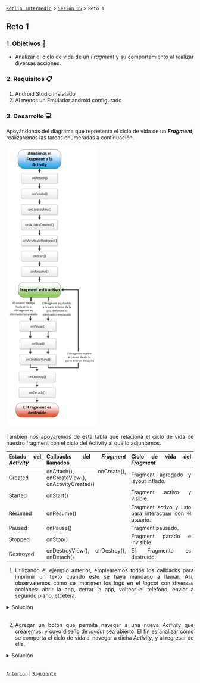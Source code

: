 [`Kotlin Intermedio`](../../Readme.md) > [`Sesión 05`](../Readme.md) > `Reto 1`
	
## Reto 1 

<div style="text-align: justify;">

### 1. Objetivos :dart:

- Analizar el ciclo de vida de un _Fragment_ y su comportamiento al realizar diversas acciones.

### 2. Requisitos :clipboard:

1. Android Studio instalado
2. Al menos un Emulador android configurado

### 3. Desarrollo :computer:

Apoyándonos del diagrama que representa el ciclo de vida de un ___Fragment___, realizaremos las tareas enumeradas a continuación.

 <img src="../images/fragment-cycle.png">
 
 
 También nos apoyaremos de esta tabla que relaciona el ciclo de vida de nuestro fragment con el ciclo del Activity al que lo adjuntamos.
 
 
Estado del _Activity_ |	Callbacks del _Fragment_ llamados |	Ciclo de vida del _Fragment_
--- | --- | ---
Created	| onAttach(), onCreate(), onCreateView(), onActivityCreated() | Fragment agregado y layout inflado.
Started |	onStart() | Fragment activo y visible.
Resumed |	onResume() | Fragment activo y listo para interactuar con el usuario.
Paused |	onPause() | Fragment pausado.
Stopped	| onStop() | Fragment parado e invisible.
Destroyed |	onDestroyView(), onDestroy(), onDetach() | El Fragmento es destruído.


1. Utilizando el ejemplo anterior, emplearemos todos los callbacks para imprimir un texto cuando este se haya mandado a llamar. Así, observaremos cómo se imprimen los logs en el _logcat_ con diversas acciones: abrir la app, cerrar la app, voltear el teléfono, enviar a segundo plano, etcétera.


<details><summary>Solución</summary>
<p>

```kotlin

 override fun onAttach(context: Context) {
        Log.d("Fragment", "onAttach llamado")
        super.onAttach(context)
    }

    override fun onCreate(savedInstanceState: Bundle?) {
        Log.d("Fragment", "onCreate llamado")
        super.onCreate(savedInstanceState)
    }

    override fun onCreateView(
        inflater: LayoutInflater,
        container: ViewGroup?,
        savedInstanceState: Bundle?
    ): View {
        // Inflate the layout for this fragment
        val root = inflater.inflate(R.layout.fragment_layout, container, false)
        Log.d("Fragment", "onCreateView llamado")
        return root
    }

    override fun onActivityCreated(savedInstanceState: Bundle?) {
        Log.d("Fragment", "onActivityCreated llamado")
        super.onActivityCreated(savedInstanceState)
    }

    override fun onStart() {
        Log.d("Fragment", "onStart llamado")
        super.onStart()
    }

    override fun onResume() {
        Log.d("Fragment", "onResume llamado")
        super.onResume()
    }

    override fun onPause() {
        Log.d("Fragment", "onPause llamado")
        super.onPause()
    }

    override fun onStop() {
        Log.d("Fragment", "onStop llamado")
        super.onStop()
    }

    override fun onDestroyView() {
        Log.d("Fragment", "onDestroyView llamado")
        super.onDestroyView()
    }

    override fun onDestroy() {
        Log.d("Fragment", "onDestroy llamado")
        super.onDestroy()
    }

    override fun onDetach() {
        Log.d("Fragment", "onDetach llamado")
        super.onDetach()
    }
```

</p>
</details>
<br/>

2. Agregar un botón que permita navegar a una nueva _Activity_ que crearemos, y cuyo diseño de _layout_ sea abierto. El fin es analizar cómo se comporta el ciclo de vida al navegar a dicha _Activity_, y al regresar de ella.

<details><summary>Solución</summary>
<p>

Dentro del _layout_ del _Fragment_ crearemos un botón; el código xml resulta similar al siguiente:

```xml
<Button
        android:id="@+id/button"
        android:text="Siguiente"
        app:layout_constraintTop_toBottomOf="@id/imageView"
        app:layout_constraintStart_toStartOf="parent"
        app:layout_constraintEnd_toEndOf="parent"
        android:layout_width="wrap_content"
        android:layout_height="wrap_content"/>
```


El callback ___onCreateView___ debe ser semejante al siguiente:
	
```kotlin
    override fun onCreateView(
        inflater: LayoutInflater,
        container: ViewGroup?,
        savedInstanceState: Bundle?
    ): View {
        // Inflate the layout for this fragment
        val root = inflater.inflate(R.layout.fragment_layout, container, false)

        Log.d("Fragment", "onCreateView llamado")
        val btn = root.findViewById<Button>(R.id.button)
        btn.setOnClickListener {
            val intent = Intent(activity, OtherActivity::class.java)
            startActivity(intent)
        }


        return root
    }
```

Mediante la variable ___root___ podemos encontrar nuestra representación del botón creado, y así podemos asignarle un _listener_ al darle click. Ahí, podemos declarar un ___Intent___ que nos lleve al nuevo ___Activity___.

</p>
</details>
<br/>

[`Anterior`](../Ejemplo-01/Readme.md) | [`Siguiente`](../Ejemplo-02/Readme.md)




</div>
